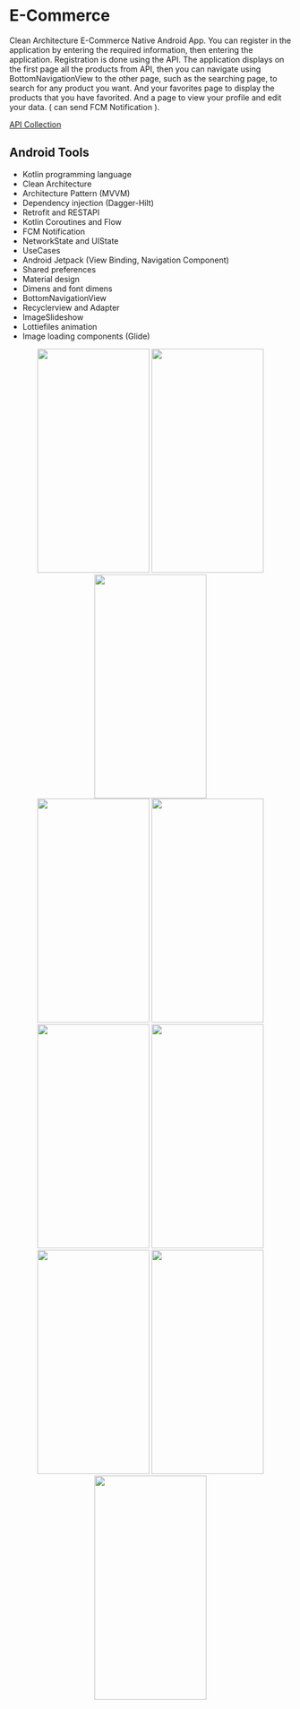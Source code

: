 # E-Commerce

Clean Architecture E-Commerce Native Android App. You can register in the application by entering the required information, then entering the application. Registration is done using the API. The application displays on the first page all the products from API, then you can navigate using BottomNavigationView to the other page, such as the searching page, to search for any product you want. And your favorites page to display the products that you have favorited. And a page to view your profile and edit your data. ( can send FCM Notification ).

[API Collection](https://www.postman.com/collections/94db931dc503afd508a5)

## Android Tools
- Kotlin programming language
- Clean Architecture
- Architecture Pattern (MVVM)
- Dependency injection (Dagger-Hilt)
- Retrofit and RESTAPI
- Kotlin Coroutines and Flow
- FCM Notification
- NetworkState and UIState
- UseCases
- Android Jetpack (View Binding, Navigation Component)
- Shared preferences
- Material design
- Dimens and font dimens
- BottomNavigationView
- Recyclerview and Adapter
- ImageSlideshow
- Lottiefiles animation
- Image loading components (Glide)

<div align=center>
        <img src= "https://github.com/Mohamed-samir03/E-Commerce/assets/81251707/35e5537a-ca98-4d39-b169-c8ba67faef31" height="400" width="200">
        <img src= "https://github.com/Mohamed-samir03/E-Commerce/assets/81251707/7d80284d-c7bb-438e-8329-55ac8cc89b24" height="400" width="200">
        <img src= "https://github.com/Mohamed-samir03/E-Commerce/assets/81251707/ec98bd0f-9717-470c-8f26-a3db1f82267b" height="400" width="200">
</div>

<div align=center>
        <img src= "https://github.com/Mohamed-samir03/E-Commerce/assets/81251707/9c7e6aa0-7b81-4b96-b3a4-8f272d5e038a" height="400" width="200">
        <img src= "https://github.com/Mohamed-samir03/E-Commerce/assets/81251707/62739844-00cc-4748-b55f-08af3459d40b" height="400" width="200">
        <img src= "https://github.com/Mohamed-samir03/E-Commerce/assets/81251707/f7b6b755-54fa-4080-86c3-fb65b6a4cebc" height="400" width="200">
        <img src= "https://github.com/Mohamed-samir03/E-Commerce/assets/81251707/7ae2249a-c976-4b95-abb4-12210cc399f4" height="400" width="200">
        <img src= "https://github.com/Mohamed-samir03/E-Commerce/assets/81251707/c92ffab7-8603-4a24-97f1-0547bd6412b8" height="400" width="200">
        <img src= "https://github.com/Mohamed-samir03/E-Commerce/assets/81251707/6ea3e6ea-4368-4bf1-a589-e6b7677e15d9" height="400" width="200">
        <img src= "https://github.com/Mohamed-samir03/E-Commerce/assets/81251707/e8187f90-8957-4437-8f40-fff89f00f513" height="400" width="200">
</div>
